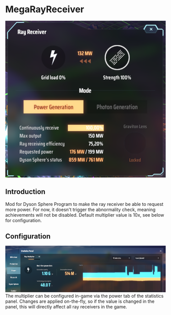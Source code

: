 # MegaRayReceiver
![demo](https://raw.githubusercontent.com/Rokumaehn/MegaRayReceiver/refs/heads/main/img/demo.png)
## Introduction
Mod for Dyson Sphere Program to make the ray receiver be able to request more power.
For now, it doesn't trigger the abnormality check, meaning achievements will not be disabled.
Default multiplier value is 10x, see below for configuration.
## Configuration
![statistics](https://raw.githubusercontent.com/Rokumaehn/MegaRayReceiver/refs/heads/main/img/statistics.png)
The multiplier can be configured in-game via the power tab of the statistics panel. Changes are applied on-the-fly, so if the value is changed in the panel, this will directly affect all ray receivers in the game.
